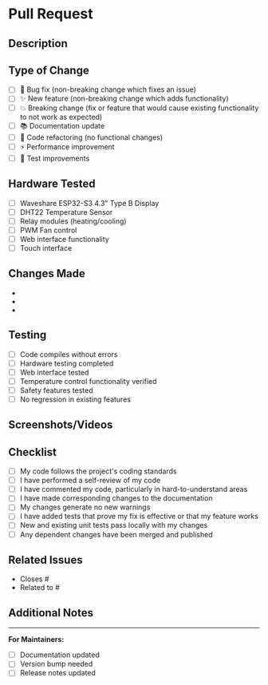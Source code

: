 # Pull Request

## Description
<!-- Provide a clear and concise description of what this PR does -->

## Type of Change
<!-- Mark the relevant option(s) with an "x" -->
- [ ] 🐛 Bug fix (non-breaking change which fixes an issue)
- [ ] ✨ New feature (non-breaking change which adds functionality)
- [ ] 💥 Breaking change (fix or feature that would cause existing functionality to not work as expected)
- [ ] 📚 Documentation update
- [ ] 🔧 Code refactoring (no functional changes)
- [ ] ⚡ Performance improvement
- [ ] 🧪 Test improvements

## Hardware Tested
<!-- Mark the hardware configurations you've tested with -->
- [ ] Waveshare ESP32-S3 4.3" Type B Display
- [ ] DHT22 Temperature Sensor
- [ ] Relay modules (heating/cooling)
- [ ] PWM Fan control
- [ ] Web interface functionality
- [ ] Touch interface

## Changes Made
<!-- List the specific changes made in this PR -->
- 
- 
- 

## Testing
<!-- Describe the testing you've performed -->
- [ ] Code compiles without errors
- [ ] Hardware testing completed
- [ ] Web interface tested
- [ ] Temperature control functionality verified
- [ ] Safety features tested
- [ ] No regression in existing features

## Screenshots/Videos
<!-- If applicable, add screenshots or videos to demonstrate the changes -->

## Checklist
<!-- Mark completed items with an "x" -->
- [ ] My code follows the project's coding standards
- [ ] I have performed a self-review of my code
- [ ] I have commented my code, particularly in hard-to-understand areas
- [ ] I have made corresponding changes to the documentation
- [ ] My changes generate no new warnings
- [ ] I have added tests that prove my fix is effective or that my feature works
- [ ] New and existing unit tests pass locally with my changes
- [ ] Any dependent changes have been merged and published

## Related Issues
<!-- Link any related issues using "Closes #issue-number" or "Fixes #issue-number" -->
- Closes #
- Related to #

## Additional Notes
<!-- Add any additional notes for reviewers -->

---
**For Maintainers:**
- [ ] Documentation updated
- [ ] Version bump needed
- [ ] Release notes updated
